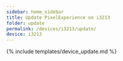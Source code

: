 ```yaml
---
sidebar: home_sidebar
title: Update PixelExperience on i3213
folder: update
permalink: /devices/i3213/update/
device: i3213
---
```

{% include templates/device_update.md %}
